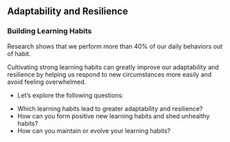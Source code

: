 ## Adaptability and Resilience

### Building Learning Habits
Research shows that we perform more than 40% of our daily behaviors out of habit.

Cultivating strong learning habits can greatly improve our adaptability and resilience by helping us respond to new circumstances more easily and avoid feeling overwhelmed.

* Let’s explore the following questions:

+ Which learning habits lead to greater adaptability and resilience?
+ How can you form positive new learning habits and shed unhealthy habits?
+ How can you maintain or evolve your learning habits?
